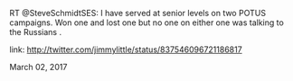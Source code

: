 RT @SteveSchmidtSES: I have served at senior levels on two POTUS campaigns.  Won one and lost one but no one on either one was talking to the Russians . 

link: http://twitter.com/jimmylittle/status/837546096721186817 

March 02, 2017